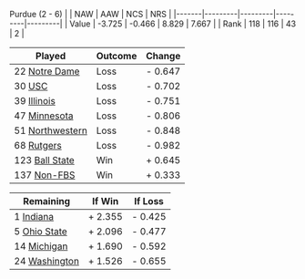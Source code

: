 Purdue (2 - 6)
|       |   NAW   |   AAW   |   NCS   |   NRS   |
|-------|---------|---------|---------|---------|
| Value |  -3.725 |  -0.466 |   8.829 |   7.667 |
| Rank  |     118 |     116 |      43 |       2 |

| Played                    | Outcome    |  Change  |
|---------------------------|------------|----------|
|  22 [Notre Dame            ](NotreDame.md)| Loss       | -  0.647 |
|  30 [USC                   ](USC.md)| Loss       | -  0.702 |
|  39 [Illinois              ](Illinois.md)| Loss       | -  0.751 |
|  47 [Minnesota             ](Minnesota.md)| Loss       | -  0.806 |
|  51 [Northwestern          ](Northwestern.md)| Loss       | -  0.848 |
|  68 [Rutgers               ](Rutgers.md)| Loss       | -  0.982 |
| 123 [Ball State            ](BallState.md)| Win        | +  0.645 |
| 137 [Non-FBS               ](NonFBS.md)| Win        | +  0.333 |

| Remaining                 |  If Win  |  If Loss |
|---------------------------|----------|----------|
|   1 [Indiana               ](Indiana.md)| +  2.355 | -  0.425 |
|   5 [Ohio State            ](OhioState.md)| +  2.096 | -  0.477 |
|  14 [Michigan              ](Michigan.md)| +  1.690 | -  0.592 |
|  24 [Washington            ](Washington.md)| +  1.526 | -  0.655 |

